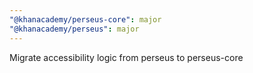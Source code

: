```yaml
---
"@khanacademy/perseus-core": major
"@khanacademy/perseus": major
---
```


Migrate accessibility logic from perseus to perseus-core

